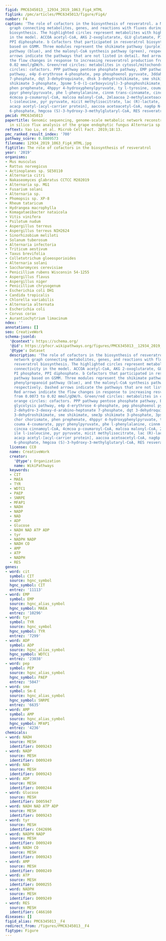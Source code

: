 ```yaml
---
figid: PMC6345013__12934_2019_1063_Fig4_HTML
figlink: /pmc/articles/PMC6345013/figure/Fig4/
number: F4
caption: 'The role of cofactors in the biosynthesis of resveratrol. a Metabolic network
  graph connecting metabolites, genes, and reactions with fluxes during resveratrol
  biosynthesis. The highlighted circles represent metabolites with high connectivity
  in the model. ACCOA acetyl-CoA, AKG 2-oxoglutarate, GLU glutamate, PI phosphate,
  PPI diphosphate. b Cofactors that participated in resveratrol biosynthesis pathway
  based on GSMM. Three modules represent the shikimate pathway (purple), phenylpropanoid
  pathway (blue), and the malonyl-CoA synthesis pathway (green), respectively. Dashed
  arrows indicate the pathways that are not listed in detail. Red arrows indicate
  the flow changes in response to increasing resveratrol production from 0.0073 to
  0.02 mmol/gDW/h. Green/red circles: metabolites in cytosol/mitochondria, orange
  circles: cofactors. PPP pathway pentose phosphate pathway, EMP pathway glycolysis
  pathway, e4p d-erythrose 4-phosphate, pep phosphoenol pyruvate, 3ddah7p 2-dehydro-3-deoxy-d-arabino-heptonate
  7-phosphate, dqt 3-dehydroquinate, dhsk 3-dehydroshikimate, sme shikimate, sme3p
  shikimate 3-phosphate, 3psme 5-O-(1-carboxyvinyl)-3-phosphoshikimate, chor chorismate,
  phen prephenate, 4hppyr 4-hydroxyphenylpyruvate, ty l-tyrosine, couma 4-coumarate,
  ppyr phenylpyruvate, phe l-phenylalanine, cinnm trans-cinnamate, cincoa cinnamoyl-CoA,
  4cmcoa p-coumaroyl-CoA, malcoa malonyl-CoA, 2mlaacoa 2-methylacetoacetyl-CoA, ile
  l-isoleucine, pyr pyruvate, micit methylisocitrate, lac (R)-lactate, cit citrate,
  acacp acetyl-[acyl-carrier protein], aaccoa acetoacetyl-CoA, nag6p N-acetyl-d-glucosamine
  6-phosphate, hmgcoa (S)-3-hydroxy-3-methylglutaryl-CoA, RES resveratrol'
pmcid: PMC6345013
papertitle: Genomic sequencing, genome-scale metabolic network reconstruction, and
  in silico flux analysis of the grape endophytic fungus Alternaria sp. MG1.
reftext: Yao Lu, et al. Microb Cell Fact. 2019;18:13.
pmc_ranked_result_index: '700'
pathway_score: 0.8809573
filename: 12934_2019_1063_Fig4_HTML.jpg
figtitle: The role of cofactors in the biosynthesis of resveratrol
year: '2019'
organisms:
- Mus musculus
- Rattus norvegicus
- Actinoplanes sp. SE50110
- Alternaria citri
- Nakaseomyces glabratus CCTCC M202019
- Alternaria sp. MG1
- Fusarium solani
- Alternaria sp.
- Phomopsis sp. XP-8
- Rheum tataricum
- Hydrangea macrophylla
- Komagataeibacter nataicola
- Vitis vinifera
- Psilotum nudum
- Aspergillus terreus
- Aspergillus terreus NIH2624
- Sinorhizobium meliloti
- Solanum tuberosum
- Alternaria infectoria
- Triticum aestivum
- Taxus brevifolia
- Colletotrichum gloeosporioides
- Alternaria solani
- Saccharomyces cerevisiae
- Penicillium rubens Wisconsin 54-1255
- Aspergillus flavus
- Aspergillus niger
- Penicillium chrysogenum
- Escherichia coli DH1
- Candida tropicalis
- Chlorella variabilis
- Alternaria alternata
- Escherichia coli
- Corvus corax
- Aurantiochytrium limacinum
ndex: ''
annotations: []
seo: CreativeWork
schema-jsonld:
  '@context': https://schema.org/
  '@id': https://pfocr.wikipathways.org/figures/PMC6345013__12934_2019_1063_Fig4_HTML.html
  '@type': Dataset
  description: 'The role of cofactors in the biosynthesis of resveratrol. a Metabolic
    network graph connecting metabolites, genes, and reactions with fluxes during
    resveratrol biosynthesis. The highlighted circles represent metabolites with high
    connectivity in the model. ACCOA acetyl-CoA, AKG 2-oxoglutarate, GLU glutamate,
    PI phosphate, PPI diphosphate. b Cofactors that participated in resveratrol biosynthesis
    pathway based on GSMM. Three modules represent the shikimate pathway (purple),
    phenylpropanoid pathway (blue), and the malonyl-CoA synthesis pathway (green),
    respectively. Dashed arrows indicate the pathways that are not listed in detail.
    Red arrows indicate the flow changes in response to increasing resveratrol production
    from 0.0073 to 0.02 mmol/gDW/h. Green/red circles: metabolites in cytosol/mitochondria,
    orange circles: cofactors. PPP pathway pentose phosphate pathway, EMP pathway
    glycolysis pathway, e4p d-erythrose 4-phosphate, pep phosphoenol pyruvate, 3ddah7p
    2-dehydro-3-deoxy-d-arabino-heptonate 7-phosphate, dqt 3-dehydroquinate, dhsk
    3-dehydroshikimate, sme shikimate, sme3p shikimate 3-phosphate, 3psme 5-O-(1-carboxyvinyl)-3-phosphoshikimate,
    chor chorismate, phen prephenate, 4hppyr 4-hydroxyphenylpyruvate, ty l-tyrosine,
    couma 4-coumarate, ppyr phenylpyruvate, phe l-phenylalanine, cinnm trans-cinnamate,
    cincoa cinnamoyl-CoA, 4cmcoa p-coumaroyl-CoA, malcoa malonyl-CoA, 2mlaacoa 2-methylacetoacetyl-CoA,
    ile l-isoleucine, pyr pyruvate, micit methylisocitrate, lac (R)-lactate, cit citrate,
    acacp acetyl-[acyl-carrier protein], aaccoa acetoacetyl-CoA, nag6p N-acetyl-d-glucosamine
    6-phosphate, hmgcoa (S)-3-hydroxy-3-methylglutaryl-CoA, RES resveratrol'
  license: CC0
  name: CreativeWork
  creator:
    '@type': Organization
    name: WikiPathways
  keywords:
  - CIT
  - MAEA
  - TYR
  - WDTC1
  - PAEP
  - SNRPE
  - MFAP1
  - NADH
  - NADP
  - NAD
  - ADP
  - Glucose
  - NADH NAD ATP ADP
  - tyr
  - NADPH NADP
  - NADH CO
  - AMP
  - ATP
  - NADPH
  - RES
genes:
- word: cit
  symbol: CIT
  source: hgnc_symbol
  hgnc_symbol: CIT
  entrez: '11113'
- word: EMP
  symbol: EMP
  source: hgnc_alias_symbol
  hgnc_symbol: MAEA
  entrez: '10296'
- word: tyr
  symbol: TYR
  source: hgnc_symbol
  hgnc_symbol: TYR
  entrez: '7299'
- word: ADP
  symbol: ADP
  source: hgnc_alias_symbol
  hgnc_symbol: WDTC1
  entrez: '23038'
- word: pep
  symbol: PEP
  source: hgnc_alias_symbol
  hgnc_symbol: PAEP
  entrez: '5047'
- word: sme
  symbol: Sm-E
  source: hgnc_alias_symbol
  hgnc_symbol: SNRPE
  entrez: '6635'
- word: AMP
  symbol: AMP
  source: hgnc_alias_symbol
  hgnc_symbol: MFAP1
  entrez: '4236'
chemicals:
- word: NADH
  source: MESH
  identifier: D009243
- word: NADP
  source: MESH
  identifier: D009249
- word: NAD
  source: MESH
  identifier: D009243
- word: ADP
  source: MESH
  identifier: D000244
- word: Glucose
  source: MESH
  identifier: D005947
- word: NADH NAD ATP ADP
  source: MESH
  identifier: D009243
- word: tyr
  source: MESH
  identifier: C042696
- word: NADPH NADP
  source: MESH
  identifier: D009249
- word: NADH CO
  source: MESH
  identifier: D009243
- word: AMP
  source: MESH
  identifier: D000249
- word: ATP
  source: MESH
  identifier: D000255
- word: NADPH
  source: MESH
  identifier: D009249
- word: RES
  source: MESH
  identifier: C466160
diseases: []
figid_alias: PMC6345013__F4
redirect_from: /figures/PMC6345013__F4
figtype: Figure
---
```

